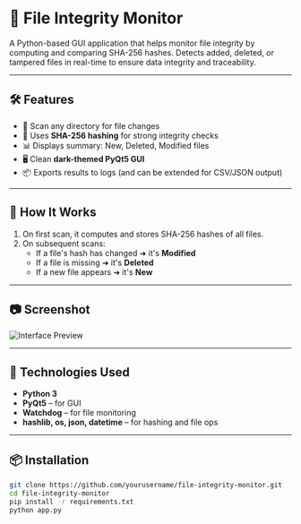 # 🔐 File Integrity Monitor

A Python-based GUI application that helps monitor file integrity by computing and comparing SHA-256 hashes. Detects added, deleted, or tampered files in real-time to ensure data integrity and traceability.


---

## 🛠️ Features

- 📁 Scan any directory for file changes
- 🔐 Uses **SHA-256 hashing** for strong integrity checks
- 📊 Displays summary: New, Deleted, Modified files
- 🖥️ Clean **dark-themed PyQt5 GUI**
- 📦 Exports results to logs (and can be extended for CSV/JSON output)

---

## 🧪 How It Works

1. On first scan, it computes and stores SHA-256 hashes of all files.
2. On subsequent scans:
   - If a file's hash has changed ➜ it's **Modified**
   - If a file is missing ➜ it's **Deleted**
   - If a new file appears ➜ it's **New**

---

## 📷 Screenshot

![Interface Preview](https://i.postimg.cc/PJnLZcnN/Screenshot-2025-06-24-194920.png)

---

## 🚀 Technologies Used

- **Python 3**
- **PyQt5** – for GUI
- **Watchdog** – for file monitoring
- **hashlib, os, json, datetime** – for hashing and file ops

---

## 📦 Installation

```bash
git clone https://github.com/yourusername/file-integrity-monitor.git
cd file-integrity-monitor
pip install -r requirements.txt
python app.py
